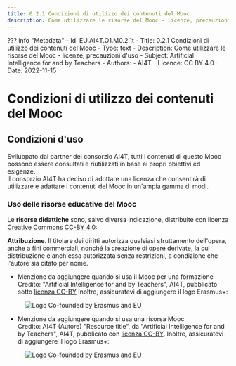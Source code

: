 ```yaml
---
title: 0.2.1 Condizioni di utilizzo dei contenuti del Mooc
description: Come utilizzare le risorse del Mooc - licenze, precauzioni d'uso
---
```

??? info "Metadata"
    - Id: EU.AI4T.O1.M0.2.1t
    - Title: 0.2.1 Condizioni di utilizzo dei contenuti del Mooc
    - Type: text
    - Description: Come utilizzare le risorse del Mooc - licenze, precauzioni d'uso
    - Subject: Artificial Intelligence for and by Teachers
    - Authors:
        - AI4T 
    - Licence: CC BY 4.0
    - Date: 2022-11-15

# Condizioni di utilizzo dei contenuti del Mooc

## Condizioni d'uso

Sviluppato dai partner del consorzio AI4T, tutti i contenuti di questo Mooc possono essere consultati e riutilizzati in base ai propri obiettivi ed esigenze.  
Il consorzio AI4T ha deciso di adottare una licenza che consentirà di utilizzare e adattare i contenuti del Mooc in un'ampia gamma di modi. 

### Uso delle risorse educative del Mooc

Le **risorse didattiche** sono, salvo diversa indicazione, distribuite con licenza [Creative Commons CC-BY 4.0](https://creativecommons.org/licenses/by/4.0/deed.en):

**Attribuzione**. Il titolare dei diritti autorizza qualsiasi sfruttamento dell'opera, anche a fini commerciali, nonché la creazione di opere derivate, la cui distribuzione è anch'essa autorizzata senza restrizioni, a condizione che l'autore sia citato per nome.

* Menzione da aggiungere quando si usa il Mooc per una formazione
  Credito: "Artificial Intelligence for and by Teachers", AI4T, pubblicato sotto [licenza CC-BY](https://creativecommons.org/licenses/by/4.0/deed.en)
  Inoltre, assicuratevi di aggiungere il logo Erasmus+:
<figure>
  <img src="Images/LogoCoFoundedErasmusProgramEU.png" alt="Logo Co-founded by Erasmus and EU"/>
</figure>

* Menzione da aggiungere quando si usa una risorsa Mooc  
  Credito: AI4T (Autore) "Resource title", da "Artificial Intelligence for and by Teachers", AI4T, pubblicato con [licenza CC-BY](https://creativecommons.org/licenses/by/4.0/deed.en).
  Inoltre, assicuratevi di aggiungere il logo Erasmus+:
<figure>
  <img src="Images/LogoCoFoundedErasmusProgramEU.png" alt="Logo Co-founded by Erasmus and EU"/>
</figure>
